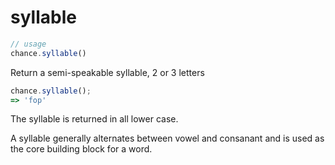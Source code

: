 # syllable

```js
// usage
chance.syllable()
```

Return a semi-speakable syllable, 2 or 3 letters

```js
chance.syllable();
=> 'fop'
```

The syllable is returned in all lower case.

A syllable generally alternates between vowel and consanant and is used as the
core building block for a word.
